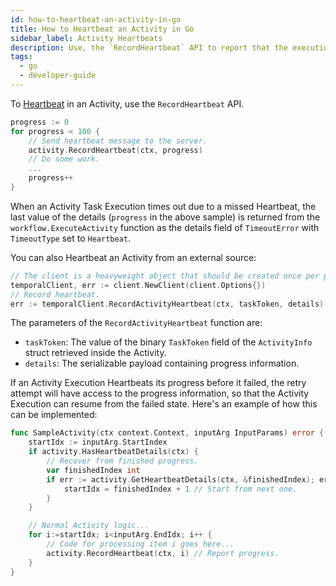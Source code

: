 ```yaml
---
id: how-to-heartbeat-an-activity-in-go
title: How to Heartbeat an Activity in Go
sidebar_label: Activity Heartbeats
description: Use, the `RecordHeartbeat` API to report that the execution is alive and progressing.
tags:
  - go
  - developer-guide
---
```


To [Heartbeat](/docs/concepts/what-is-an-activity-heartbeat) in an Activity, use the `RecordHeartbeat` API.

```go
progress := 0
for progress < 100 {
    // Send heartbeat message to the server.
    activity.RecordHeartbeat(ctx, progress)
    // Do some work.
    ...
    progress++
}
```

When an Activity Task Execution times out due to a missed Heartbeat, the last value of the details (`progress` in the
above sample) is returned from the `workflow.ExecuteActivity` function as the details field of `TimeoutError`
with `TimeoutType` set to `Heartbeat`.

You can also Heartbeat an Activity from an external source:

```go
// The client is a heavyweight object that should be created once per process.
temporalClient, err := client.NewClient(client.Options{})
// Record heartbeat.
err := temporalClient.RecordActivityHeartbeat(ctx, taskToken, details)
```

The parameters of the `RecordActivityHeartbeat` function are:

- `taskToken`: The value of the binary `TaskToken` field of the `ActivityInfo` struct retrieved inside
  the Activity.
- `details`: The serializable payload containing progress information.

If an Activity Execution Heartbeats its progress before it failed, the retry attempt will have access to the progress information, so that the Activity Execution can resume from the failed state.
Here's an example of how this can be implemented:

```go
func SampleActivity(ctx context.Context, inputArg InputParams) error {
    startIdx := inputArg.StartIndex
    if activity.HasHeartbeatDetails(ctx) {
        // Recover from finished progress.
        var finishedIndex int
        if err := activity.GetHeartbeatDetails(ctx, &finishedIndex); err == nil {
            startIdx = finishedIndex + 1 // Start from next one.
        }
    }

    // Normal Activity logic...
    for i:=startIdx; i<inputArg.EndIdx; i++ {
        // Code for processing item i goes here...
        activity.RecordHeartbeat(ctx, i) // Report progress.
    }
}
```
